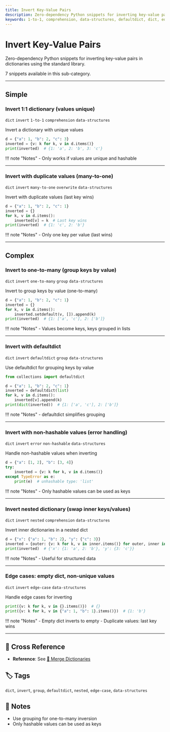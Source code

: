 ```yaml
---
title: Invert Key-Value Pairs
description: Zero-dependency Python snippets for inverting key-value pairs in dictionaries using the standard library.
keywords: 1-to-1, comprehension, data-structures, defaultdict, dict, edge-case, error, group, invert, many-to-one, nested, non-hashable, one-to-many, overwrite
---
```


# Invert Key-Value Pairs

Zero-dependency Python snippets for inverting key-value pairs in dictionaries using the standard library.

7 snippets available in this sub-category.

---

## Simple

###  Invert 1:1 dictionary (values unique)

`dict` `invert` `1-to-1` `comprehension` `data-structures`

Invert a dictionary with unique values

```python
d = {"a": 1, "b": 2, "c": 3}
inverted = {v: k for k, v in d.items()}
print(inverted)  # {1: 'a', 2: 'b', 3: 'c'}
```

!!! note "Notes"
    - Only works if values are unique and hashable

<hr class="snippet-divider">

### Invert with duplicate values (many-to-one)

`dict` `invert` `many-to-one` `overwrite` `data-structures`

Invert with duplicate values (last key wins)

```python
d = {"a": 1, "b": 2, "c": 1}
inverted = {}
for k, v in d.items():
    inverted[v] = k  # Last key wins
print(inverted)  # {1: 'c', 2: 'b'}
```

!!! note "Notes"
    - Only one key per value (last wins)

<hr class="snippet-divider">

## Complex

###  Invert to one-to-many (group keys by value)

`dict` `invert` `one-to-many` `group` `data-structures`

Invert to group keys by value (one-to-many)

```python
d = {"a": 1, "b": 2, "c": 1}
inverted = {}
for k, v in d.items():
    inverted.setdefault(v, []).append(k)
print(inverted)  # {1: ['a', 'c'], 2: ['b']}
```

!!! note "Notes"
    - Values become keys, keys grouped in lists

<hr class="snippet-divider">

### Invert with defaultdict

`dict` `invert` `defaultdict` `group` `data-structures`

Use defaultdict for grouping keys by value

```python
from collections import defaultdict

d = {"a": 1, "b": 2, "c": 1}
inverted = defaultdict(list)
for k, v in d.items():
    inverted[v].append(k)
print(dict(inverted))  # {1: ['a', 'c'], 2: ['b']}
```

!!! note "Notes"
    - defaultdict simplifies grouping

<hr class="snippet-divider">

### Invert with non-hashable values (error handling)

`dict` `invert` `error` `non-hashable` `data-structures`

Handle non-hashable values when inverting

```python
d = {"a": [1, 2], "b": [3, 4]}
try:
    inverted = {v: k for k, v in d.items()}
except TypeError as e:
    print(e)  # unhashable type: 'list'
```

!!! note "Notes"
    - Only hashable values can be used as keys

<hr class="snippet-divider">

### Invert nested dictionary (swap inner keys/values)

`dict` `invert` `nested` `comprehension` `data-structures`

Invert inner dictionaries in a nested dict

```python
d = {"x": {"a": 1, "b": 2}, "y": {"c": 3}}
inverted = {outer: {v: k for k, v in inner.items()} for outer, inner in d.items()}
print(inverted)  # {'x': {1: 'a', 2: 'b'}, 'y': {3: 'c'}}
```

!!! note "Notes"
    - Useful for structured data

<hr class="snippet-divider">

### Edge cases: empty dict, non-unique values

`dict` `invert` `edge-case` `data-structures`

Handle edge cases for inverting

```python
print({v: k for k, v in {}.items()})  # {}
print({v: k for k, v in {"a": 1, "b": 1}.items()})  # {1: 'b'}
```

!!! note "Notes"
    - Empty dict inverts to empty
    - Duplicate values: last key wins

<hr class="snippet-divider">

## 🔗 Cross Reference

- **Reference**: See [📂 Merge Dictionaries](merge_dicts.md)

## 🏷️ Tags

`dict`, `invert`, `group`, `defaultdict`, `nested`, `edge-case`, `data-structures`

## 📝 Notes
- Use grouping for one-to-many inversion
- Only hashable values can be used as keys
